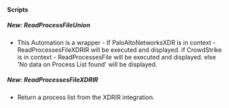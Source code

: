 
#### Scripts
##### New: **ReadProcessFileUnion**
- This Automation is a wrapper - 
If PaloAltoNetworksXDR is in context - ReadProcessesFileXDRIR will be executed and displayed. 
if CrowdStrike is in context -  ReadProcessesFile will be executed and displayed.
else 'No data on Process List found' will be displayed.
##### New: **ReadProcessesFileXDRIR**
- Return a process list from the XDRIR integration.